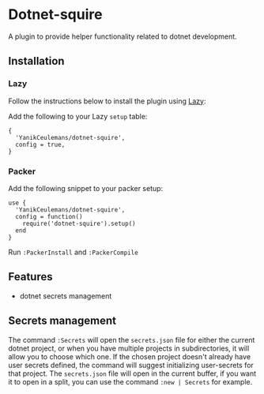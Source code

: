 # Dotnet-squire
A plugin to provide helper functionality related to dotnet development.
## Installation
### Lazy
Follow the instructions below to install the plugin using [Lazy](https://github.com/folke/lazy.nvim):

Add the following to your Lazy `setup` table:
```
{
  'YanikCeulemans/dotnet-squire',
  config = true,
}
```

### Packer
Add the following snippet to your packer setup:
```
use {
  'YanikCeulemans/dotnet-squire',
  config = function()
    require('dotnet-squire').setup()
  end
}
```
Run `:PackerInstall` and `:PackerCompile`

## Features
- dotnet secrets management

## Secrets management
The command `:Secrets` will open the `secrets.json` file for either the current dotnet project, or when you have multiple projects in subdirectories, it will allow you to choose which one. If the chosen project doesn't already have user secrets defined, the command will suggest initializing user-secrets for that project. The `secrets.json` file will open in the current buffer, if you want it to open in a split, you can use the command `:new | Secrets` for example.


